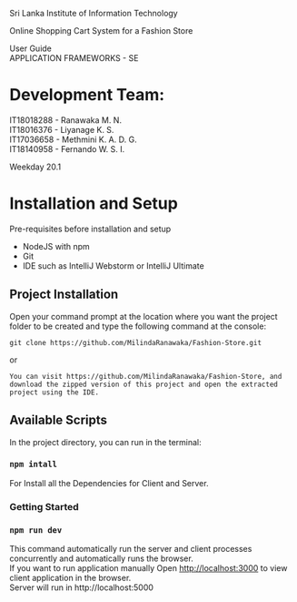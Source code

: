 
Sri Lanka Institute of Information Technology  
  
Online Shopping Cart System for a Fashion Store  
  
User Guide  
  APPLICATION FRAMEWORKS - SE  
  
# Development Team:  
  
IT18018288 - Ranawaka M. N.  
IT18016376 - Liyanage K. S.  
IT17036658 - Methmini K. A. D. G.  
IT18140958 - Fernando W. S. I.  
  
Weekday 20.1

# Installation and Setup  
Pre-requisites before installation and setup  

 - NodeJS with npm
 - Git
 - IDE such as IntelliJ Webstorm or IntelliJ Ultimate  


## Project Installation

Open your command prompt at the location where you want the project folder to be created and type the following command at the console:

```
git clone https://github.com/MilindaRanawaka/Fashion-Store.git
```
or

```
You can visit https://github.com/MilindaRanawaka/Fashion-Store, and download the zipped version of this project and open the extracted project using the IDE.
```

## Available Scripts

  
In the project directory, you can run in the terminal:  
  
### `npm intall`  
  
For Install all the Dependencies for Client and Server.<br />


### Getting Started
  
### `npm run dev`  

This command automatically run the server and client processes concurrently and automatically runs the browser.<br />
If you want to run application manually Open [http://localhost:3000](http://localhost:3000) to view client application in the browser. <br />
Server will run in http://localhost:5000  <br />
